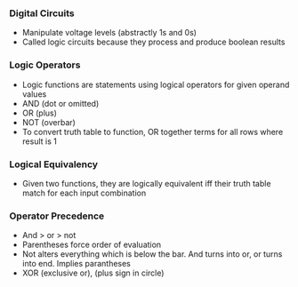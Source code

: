### Digital Circuits
- Manipulate voltage levels (abstractly 1s and 0s)
- Called logic circuits because they process and produce boolean results

### Logic Operators
- Logic functions are statements using logical operators for given operand values
- AND (dot or omitted)
- OR (plus)
- NOT (overbar)
- To convert truth table to function, OR together terms for all rows where result is 1

### Logical Equivalency
- Given two functions, they are logically equivalent iff their truth table match for each input combination

### Operator Precedence
- And > or > not
- Parentheses force order of evaluation
- Not alters everything which is below the bar. And turns into or, or turns into end. Implies parantheses
- XOR (exclusive or), (plus sign in circle)